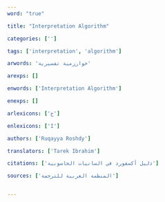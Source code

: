 ```yaml
---
word: "true"

title: "Interpretation Algorithm"

categories: ['']

tags: ['interpretation', 'algorithm']

arwords: 'خوارزمية تفسيرية'

arexps: []

enwords: ['Interpretation Algorithm']

enexps: []

arlexicons: ['خ']

enlexicons: ['I']

authors: ['Ruqayya Roshdy']

translators: ['Tarek Ibrahim']

citations: ['دليل أكسفورد في السانيات الحاسوبية']

sources: ['المنظمة العربية للترجمة']


---
```

